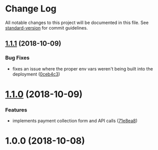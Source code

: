 # Change Log

All notable changes to this project will be documented in this file. See [standard-version](https://github.com/conventional-changelog/standard-version) for commit guidelines.

<a name="1.1.1"></a>
## [1.1.1](https://github.com/teamgunio/stripe-customer-kickstart/compare/v1.1.0...v1.1.1) (2018-10-09)


### Bug Fixes

* fixes an issue where the proper env vars weren't being built into the deployment ([0ceb4c3](https://github.com/teamgunio/stripe-customer-kickstart/commit/0ceb4c3))



<a name="1.1.0"></a>
# [1.1.0](https://github.com/teamgunio/stripe-customer-kickstart/compare/v1.0.0...v1.1.0) (2018-10-09)


### Features

* implements payment collection form and API calls ([71e8ea8](https://github.com/teamgunio/stripe-customer-kickstart/commit/71e8ea8))



<a name="1.0.0"></a>
# 1.0.0 (2018-10-08)

